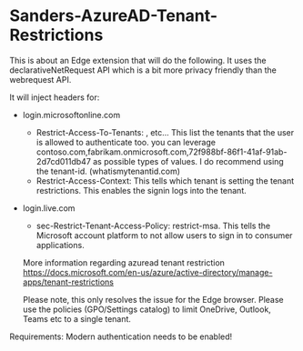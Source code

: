 # Sanders-AzureAD-Tenant-Restrictions
This is about an Edge extension that will do the following.
It uses the declarativeNetRequest API which is a bit more privacy friendly than the webrequest API.


It will inject headers for:

- login.microsoftonline.com
  - Restrict-Access-To-Tenants:  <tenant-id>, <tenant id> etc... This list the tenants that the user is allowed to authenticate too.
  you can leverage contoso.com,fabrikam.onmicrosoft.com,72f988bf-86f1-41af-91ab-2d7cd011db47 as possible types of values. I do recommend using the tenant-id. (whatismytenantid.com)
  - Restrict-Access-Context: <tenant-id> This tells which tenant is setting the tenant restrictions. This enables the signin logs into the tenant.
- login.live.com
  - sec-Restrict-Tenant-Access-Policy: restrict-msa. This tells the Microsoft account platform to not allow users to sign in to consumer applications.
  
  
  More information regarding azuread tenant restriction
  https://docs.microsoft.com/en-us/azure/active-directory/manage-apps/tenant-restrictions
  
  Please note, this only resolves the issue for the Edge browser.
  Please use the policies (GPO/Settings catalog) to limit OneDrive, Outlook, Teams etc to a single tenant.
  
 
Requirements:
  Modern authentication needs to be enabled!
